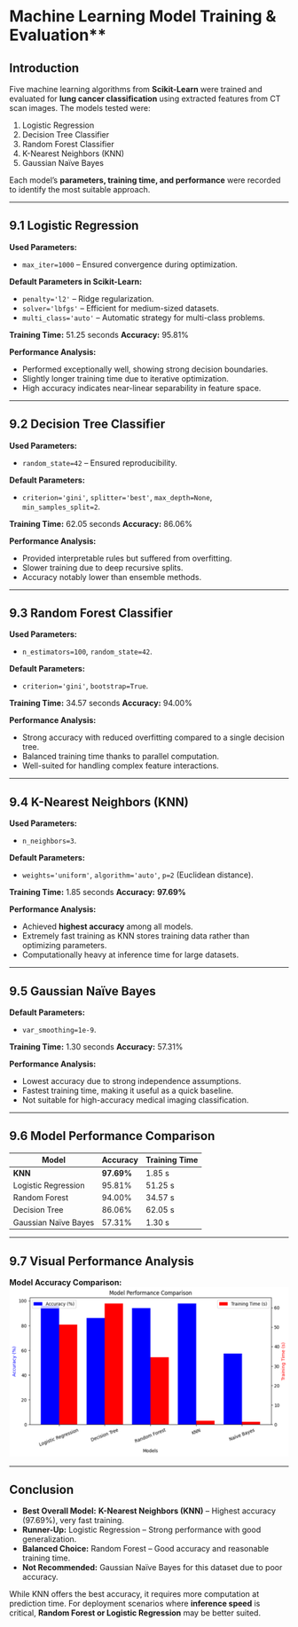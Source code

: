 # Machine Learning Model Training & Evaluation**

## **Introduction**

Five machine learning algorithms from **Scikit-Learn** were trained and evaluated for **lung cancer classification** using extracted features from CT scan images.
The models tested were:

1. Logistic Regression
2. Decision Tree Classifier
3. Random Forest Classifier
4. K-Nearest Neighbors (KNN)
5. Gaussian Naïve Bayes

Each model’s **parameters, training time, and performance** were recorded to identify the most suitable approach.

---

## **9.1 Logistic Regression**

**Used Parameters:**

* `max_iter=1000` – Ensured convergence during optimization.

**Default Parameters in Scikit-Learn:**

* `penalty='l2'` – Ridge regularization.
* `solver='lbfgs'` – Efficient for medium-sized datasets.
* `multi_class='auto'` – Automatic strategy for multi-class problems.

**Training Time:** 51.25 seconds
**Accuracy:** 95.81%

**Performance Analysis:**

* Performed exceptionally well, showing strong decision boundaries.
* Slightly longer training time due to iterative optimization.
* High accuracy indicates near-linear separability in feature space.

---

## **9.2 Decision Tree Classifier**

**Used Parameters:**

* `random_state=42` – Ensured reproducibility.

**Default Parameters:**

* `criterion='gini'`, `splitter='best'`, `max_depth=None`, `min_samples_split=2`.

**Training Time:** 62.05 seconds
**Accuracy:** 86.06%

**Performance Analysis:**

* Provided interpretable rules but suffered from overfitting.
* Slower training due to deep recursive splits.
* Accuracy notably lower than ensemble methods.

---

## **9.3 Random Forest Classifier**

**Used Parameters:**

* `n_estimators=100`, `random_state=42`.

**Default Parameters:**

* `criterion='gini'`, `bootstrap=True`.

**Training Time:** 34.57 seconds
**Accuracy:** 94.00%

**Performance Analysis:**

* Strong accuracy with reduced overfitting compared to a single decision tree.
* Balanced training time thanks to parallel computation.
* Well-suited for handling complex feature interactions.

---

## **9.4 K-Nearest Neighbors (KNN)**

**Used Parameters:**

* `n_neighbors=3`.

**Default Parameters:**

* `weights='uniform'`, `algorithm='auto'`, `p=2` (Euclidean distance).

**Training Time:** 1.85 seconds
**Accuracy:** **97.69%**

**Performance Analysis:**

* Achieved **highest accuracy** among all models.
* Extremely fast training as KNN stores training data rather than optimizing parameters.
* Computationally heavy at inference time for large datasets.

---

## **9.5 Gaussian Naïve Bayes**

**Default Parameters:**

* `var_smoothing=1e-9`.

**Training Time:** 1.30 seconds
**Accuracy:** 57.31%

**Performance Analysis:**

* Lowest accuracy due to strong independence assumptions.
* Fastest training time, making it useful as a quick baseline.
* Not suitable for high-accuracy medical imaging classification.

---

## **9.6 Model Performance Comparison**

| Model                | Accuracy   | Training Time |
| -------------------- | ---------- | ------------- |
| **KNN**              | **97.69%** | 1.85 s        |
| Logistic Regression  | 95.81%     | 51.25 s       |
| Random Forest        | 94.00%     | 34.57 s       |
| Decision Tree        | 86.06%     | 62.05 s       |
| Gaussian Naïve Bayes | 57.31%     | 1.30 s        |

---

## **9.7 Visual Performance Analysis**


**Model Accuracy Comparison:**
![Model Accuracy Comparison](images/ml_model_comparison.png)

---

## **Conclusion**

* **Best Overall Model:** **K-Nearest Neighbors (KNN)** – Highest accuracy (97.69%), very fast training.
* **Runner-Up:** Logistic Regression – Strong performance with good generalization.
* **Balanced Choice:** Random Forest – Good accuracy and reasonable training time.
* **Not Recommended:** Gaussian Naïve Bayes for this dataset due to poor accuracy.

While KNN offers the best accuracy, it requires more computation at prediction time. For deployment scenarios where **inference speed** is critical, **Random Forest or Logistic Regression** may be better suited.
